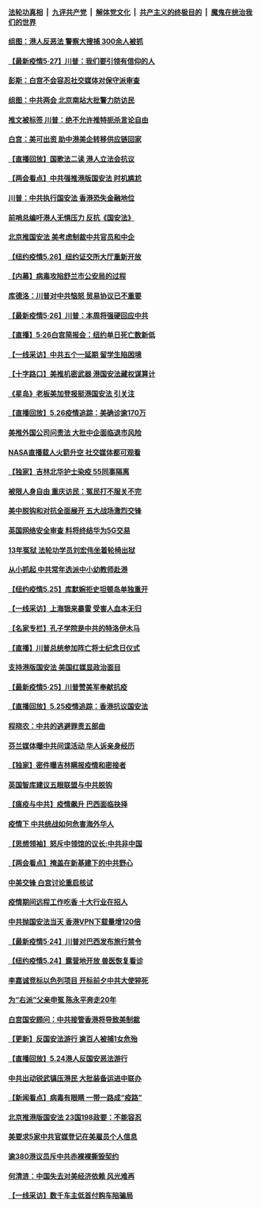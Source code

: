 

####  [法轮功真相](../../../../basic/blob/master/README.md?t=05272131) &nbsp;|&nbsp; [九评共产党](../../../../9ping.md/blob/master/README.md?t=05272131) &nbsp;|&nbsp; [解体党文化](../../../../jtdwh.md/blob/master/README.md?t=05272131)  &nbsp;|&nbsp; [共产主义的终极目的](../../../../gczydzjmd.md/blob/master/README.md?t=05272131) &nbsp;|&nbsp; [魔鬼在统治我们的世界](../../../../mgztzwmdsj.md/blob/master/README.md?t=05272131) 

#### [组图：港人反恶法 警察大搜捕 300余人被抓](../pages/nf4514/n12139863.md?t=05272131) 

#### [【最新疫情5‧27】川普：我们要引领有信仰的人](../pages/nf4514/n12139052.md?t=05272131) 

#### [彭斯：白宫不会容忍社交媒体对保守派审查](../pages/nf4514/n12139774.md?t=05272131) 

#### [组图：中共两会 北京南站大批警力防访民](../pages/nf4514/n12138471.md?t=05272131) 

#### [推文被标签 川普：绝不允许推特扼杀言论自由](../pages/nf4514/n12139353.md?t=05272131) 

#### [白宫：美可出资 助中港美企转移供应链回家](../pages/nf4514/n12138753.md?t=05272131) 

#### [【直播回放】国歌法二读 港人立法会抗议](../pages/nf4514/n12138751.md?t=05272131) 

#### [【两会看点】中共强推港版国安法 时机尴尬](../pages/nf4514/n12139129.md?t=05272131) 

#### [川普：中共执行国安法 香港恐失金融地位](../pages/nf4514/n12138833.md?t=05272131) 

#### [前哨总编吁港人无惧压力 反抗《国安法》](../pages/nf4514/n12138914.md?t=05272131) 

#### [北京推国安法 美考虑制裁中共官员和中企](../pages/nf4514/n12138812.md?t=05272131) 

#### [【纽约疫情5.26】纽约证交所大厅重新开放](../pages/nf4514/n12137613.md?t=05272131) 

#### [【内幕】病毒攻陷舒兰市公安局的过程](../pages/nf4514/n12138645.md?t=05272131) 

#### [库德洛：川普对中共恼怒 贸易协议已不重要](../pages/nf4514/n12138603.md?t=05272131) 

#### [【最新疫情5·26】川普：本周将强硬回应中共](../pages/nf4514/n12136315.md?t=05272131) 

#### [【直播】5·26白宫简报会：纽约单日死亡数新低](../pages/nf4514/n12138243.md?t=05272131) 

#### [【一线采访】中共五个一延期 留学生陷困境](../pages/nf4514/n12138017.md?t=05272131) 

#### [【十字路口】美推机密武器 港国安法藏权谋算计](../pages/nf4514/n12136338.md?t=05272131) 

#### [《星岛》老板美加登报挺港国安法 引关注](../pages/nf4514/n12138018.md?t=05272131) 

#### [【直播回放】5.26疫情追踪：美确诊逾170万](../pages/nf4514/n12137714.md?t=05272131) 

#### [美推外国公司问责法 大批中企面临退市风险](../pages/nf4514/n12136590.md?t=05272131) 

#### [NASA直播载人火箭升空 社交媒体都可观看](../pages/nf4514/n12136609.md?t=05272131) 

#### [【独家】吉林北华护士染疫 55同事隔离](../pages/nf4514/n12131537.md?t=05272131) 

#### [被限人身自由 重庆访民：冤民打不服关不完](../pages/nf4514/n12136140.md?t=05272131) 

#### [美中脱钩和对抗全面展开 五大战场激烈交锋](../pages/nf4514/n12136200.md?t=05272131) 

#### [英国网络安全审查 料将终结华为5G交易](../pages/nf4514/n12136137.md?t=05272131) 

#### [13年冤狱 法轮功学员刘宏伟坐着轮椅出狱](../pages/nf4514/n12134894.md?t=05272131) 

#### [从小抓起 中共常年选派中小幼教师赴港](../pages/nf4514/n12135946.md?t=05272131) 

#### [【纽约疫情5.25】库默婉拒史坦顿岛单独重开](../pages/nf4514/n12134954.md?t=05272131) 

#### [【一线采访】上海银来暴雷 受害人血本无归](../pages/nf4514/n12135580.md?t=05272131) 

#### [【名家专栏】孔子学院是中共的特洛伊木马](../pages/nf4514/n12131581.md?t=05272131) 

#### [【直播】川普总统参加阵亡将士纪念日仪式](../pages/nf4514/n12135420.md?t=05272131) 

#### [支持港版国安法 美国红媒显政治面目](../pages/nf4514/n12134034.md?t=05272131) 

#### [【最新疫情5·25】川普赞美军奉献抗疫](../pages/nf4514/n12129818.md?t=05272131) 

#### [【直播回放】5.25疫情追踪：香港抗议国安法](../pages/nf4514/n12135040.md?t=05272131) 

#### [程晓农：中共的逃避罪责五部曲](../pages/nf4514/n12134822.md?t=05272131) 

#### [芬兰媒体曝中共间谍活动 华人诉亲身经历](../pages/nf4514/n12134844.md?t=05272131) 

#### [【独家】密件曝吉林瞒报疫情和密接者](../pages/nf4514/n12133619.md?t=05272131) 

#### [英国智库建议五眼联盟与中共脱钩](../pages/nf4514/n12134117.md?t=05272131) 

#### [【瘟疫与中共】疫情飙升 巴西面临抉择](../pages/nf4514/n12132833.md?t=05272131) 

#### [疫情下 中共统战如何危害海外华人](../pages/nf4514/n12118795.md?t=05272131) 

#### [【思想领袖】怒斥中领馆的议长:中共非中国](../pages/nf4514/n12082882.md?t=05272131) 

#### [【两会看点】掩盖在新基建下的中共野心](../pages/nf4514/n12131176.md?t=05272131) 

#### [中美交锋 白宫讨论重启核试](../pages/nf4514/n12133816.md?t=05272131) 

#### [疫情期间远程工作吃香 十大行业在招人](../pages/nf4514/n12128133.md?t=05272131) 

#### [中共抛国安法当天 香港VPN下载量增120倍](../pages/nf4514/n12133668.md?t=05272131) 

#### [【最新疫情5·24】川普对巴西发布旅行禁令](../pages/nf4514/n12129725.md?t=05272131) 

#### [【纽约疫情5.24】露营地开放 兽医恢复看诊](../pages/nf4514/n12132788.md?t=05272131) 

#### [李嘉诚竞标以色列项目 开标前夕中共大使猝死](../pages/nf4514/n12133423.md?t=05272131) 

#### [为“右派”父亲申冤  陈永平奔走20年](../pages/nf4514/n12131771.md?t=05272131) 

#### [白宫国安顾问：中共接管香港将导致美制裁](../pages/nf4514/n12133393.md?t=05272131) 

#### [【更新】反国安法游行 逾百人被捕1女危殆](../pages/nf4514/n12132387.md?t=05272131) 

#### [【直播回放】5.24港人反国安恶法游行](../pages/nf4514/n12131818.md?t=05272131) 

#### [中共出动锐武镇压港民 大批装备运进中联办](../pages/nf4514/n12132483.md?t=05272131) 

#### [【新闻看点】病毒有眼睛 一带一路成“疫路”](../pages/nf4514/n12131845.md?t=05272131) 

#### [北京推港版国安法 23国198政要：不能容忍](../pages/nf4514/n12132083.md?t=05272131) 

#### [美要求5家中共官媒登记在美雇员个人信息](../pages/nf4514/n12131622.md?t=05272131) 

#### [逾380港议员斥中共赤裸裸撕毁契约](../pages/nf4514/n12131541.md?t=05272131) 

#### [何清涟：中国失去对美经济依赖 风光难再](../pages/nf4514/n12131738.md?t=05272131) 

#### [【一线采访】数千车主低首付购车陷骗局](../pages/nf4514/n12131551.md?t=05272131) 

